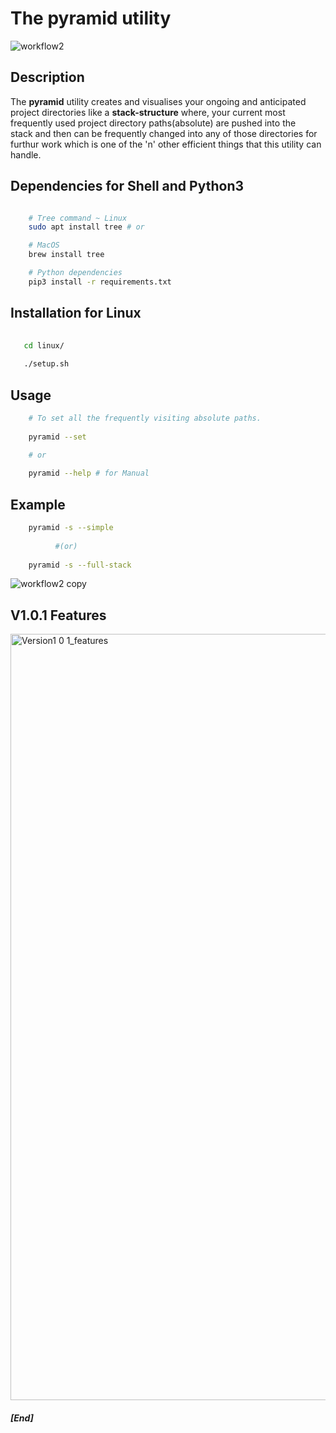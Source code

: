 # The pyramid utility


![workflow2](https://user-images.githubusercontent.com/45916202/90318552-e7f11100-df4e-11ea-8ba3-7dacecd73bfa.jpg)



## Description

The **pyramid** utility creates  and visualises your ongoing and anticipated
project directories like a **stack-structure** where, your current most                   
frequently used project directory paths(absolute) are pushed into the  
stack and then can be frequently changed into any of those directories for furthur work which is one of the 'n' other efficient things that this utility can handle.
 
    
    
## Dependencies for Shell and Python3

```bash

    # Tree command ~ Linux
    sudo apt install tree # or

    # MacOS
    brew install tree

    # Python dependencies
    pip3 install -r requirements.txt


```
    
## Installation for Linux
```bash
   
   cd linux/
   
   ./setup.sh

```
    


## Usage

```bash
    # To set all the frequently visiting absolute paths.
    
    pyramid --set 
    
    # or 

    pyramid --help # for Manual

```

## Example

```bash
    pyramid -s --simple 
    
          #(or)
          
    pyramid -s --full-stack
```

![workflow2 copy](https://user-images.githubusercontent.com/45916202/90318641-7d8ca080-df4f-11ea-80b3-f767f687cfc0.jpg)


## V1.0.1 Features

<img width="1226" alt="Version1 0 1_features" src="https://user-images.githubusercontent.com/45916202/90318673-c3496900-df4f-11ea-9e1b-2f1102bed71a.png">



##### [End]
